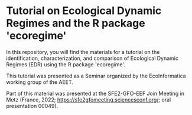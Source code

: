 # Tutorial on Ecological Dynamic Regimes and the R package 'ecoregime'

In this repository, you will find the materials for a tutorial on the identification, characterization, and comparison of Ecological Dynamic Regimes (EDR) using the R package 'ecoregime'.

This tutorial was presented as a Seminar organized by the EcoInformatica working group of the AEET.

Part of this material was presented at the SFE2-GFO-EEF Join Meeting in Metz (France, 2022; https://sfe2gfomeeting.sciencesconf.org/; oral presentation 00049).



